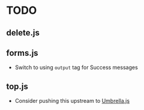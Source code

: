 # TODO

## delete.js

## forms.js
- Switch to using `output` tag for Success messages

## top.js
- Consider pushing this upstream to [Umbrella.js](https://github.com/umbrellajs/umbrella)